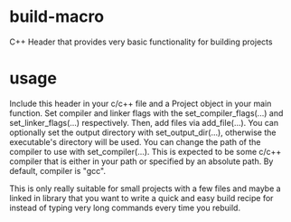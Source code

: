 # build-macro
C++ Header that provides very basic functionality for building projects

# usage
Include this header in your c/c++ file and a Project object in your main function. 
Set compiler and linker flags with the set_compiler_flags(...) and set_linker_flags(...) respectively. Then, add files via add_file(...).
You can optionally set the output directory with set_output_dir(...), otherwise the executable's directory will be used.
You can change the path of the compiler to use with set_compiler(...). This is expected to be some c/c++ compiler that is either in your path or specified by an absolute path. By default, compiler is "gcc".

This is only really suitable for small projects with a few files and maybe a linked in library that you want to write a quick and easy build recipe for instead of typing very long commands every time you rebuild.
